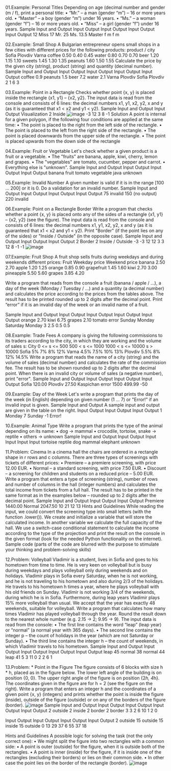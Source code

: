 01.Example: Personal Titles
Depending on age (decimal number and gender (m / f), print a personal title:
• “Mr.” – a man (gender “m”) – 16 or more years old.
• “Master” – a boy (gender “m”) under 16 years.
• “Ms.” – a woman (gender “f”) – 16 or more years old.
• “Miss” – a girl (gender “f”) under 16 years.
Sample Input and Output
Input Output Input Output Input Output Input Output 
12    Miss   17    Mr.    25    Ms.    13.5  Master
f            m            f            m

02.Example: Small Shop
A Bulgarian entrepreneur opens small shops in a few cities with different prices for the following
products:
product / city Sofia Plovdiv Varna 
coffee         0.50  0.40    0.45
water          0.80  0.70    0.70
beer           1.20  1.15    1.10
sweets         1.45  1.30    1.35
peanuts        1.60  1.50    1.55
Calculate the price by the given city (string), product (string) and quantity (decimal number).
Sample Input and Output
Input  Output Input   Output Input  Output Input   Output 
coffee 0.9    peanuts 1.5    beer   7.2    water   2.1
Varna         Plovdiv        Sofia         Plovdiv
2             1              6             3

03.Example: Point in a Rectangle
Checks whether point {x, y} is placed inside the rectangle {x1, y1} – {x2, y2}. The input data is read 
from the console and consists of 6 lines: the decimal numbers x1, y1, x2, y2, x and y (as it is guaranteed 
that x1 < x2 and y1 < y2).
Sample Input and Output
Input Output  Visualization
2     Inside  ![image](https://user-images.githubusercontent.com/7139995/236699500-0d2c82ac-f4b0-4c65-9256-00dd6b8f1232.png)
-3
12
3
8
-1
Solution
A point is internal for a given polygon, if the following four conditions are applied at the same time:
• The point is placed to the right from the left side of the rectangle.
• The point is placed to the left from the right side of the rectangle.
• The point is placed downwards from the upper side of the rectangle.
• The point is placed upwards from the down side of the rectangle

04.Example: Fruit or Vegetable
Let's check whether a given product is a fruit or a vegetable.
• The "fruits" are banana, apple, kiwi, cherry, lemon and grapes.
• The "vegetables" are tomato, cucumber, pepper and carrot.
• Everything else is "unknown".
Sample Input and Output
Input  Output Input  Output     Input Output
banana fruit  tomato vegetable  java  unknown

05.Example: Invalid Number
A given number is valid if it is in the range [100 … 200] or it is 0. Do a validation for an invalid number.
Sample Input and Output
Input Output  Input Output      Input Output
75    invalid 150   (no output) 220   invalid

06.Example: Point on a Rectangle Border
Write a program that checks whether a point {x, y} is placed onto 
any of the sides of a rectangle {x1, y1} – {x2, y2} (see the figure).
The input data is read from the console and consists of 6 lines: 
the decimal numbers x1, y1, x2, y2, x and y (as it is guaranteed 
that x1 < x2 and y1 < y2). Print "Border" (if the point lies on any 
of the sides) or "Inside / Outside" (in the opposite case).
Sample Input and Output
Input Output Input Output 
2     Border 2     Inside / Outside
-3          -3
12           12
3            3
12           8
-1          -1
![image](https://github.com/Sasho80/4.1.ComplexCondition/assets/7139995/4e22282a-839c-42d6-aa56-62ac119d7e5a)

07.Example: Fruit Shop
A fruit shop sells fruits during weekdays and during weekends different prices:
Fruit      Weekday price Weekend price 
banana     2.50          2.70
apple      1.20          1.25
orange     0.85          0.90
grapefruit 1.45          1.60
kiwi       2.70          3.00
pineapple  5.50          5.60
grapes     3.85          4.20

Write a program that reads from the console a fruit (banana / apple / …), a day of the week (Monday 
/ Tuesday / …) and a quantity (a decimal number) and calculates the price according to the prices from 
the tables above. The result has to be printed rounded up to 2 digits after the decimal point. Print
“error” if it is an invalid day of the week or an invalid name of a fruit.

Sample Input and Output
Input  Output Input  Output Input   Output Input Output 
orange 2.70   kiwi   6.75   grapes  2.10   tomato error
Sunday        Monday        Saturday       Monday
3             2.5           0.5            0.5

08.Example: Trade Fees
A company is giving the following commissions to its traders according to the city, in which they are 
working and the volume of sales s:
City    0 <= s <= 500 500 < s <= 1000  1000 < s <= 10000   s > 10000 
Sofia   5%            7%               8%                  12%
Varna   4.5%          7.5%             10%                 13%
Plovdiv 5.5%          8%               12%                 14.5%
Write a program that reads the name of a city (string) and the volume of sales (decimal number) and 
calculates the rate of the commission fee. The result has to be shown rounded up to 2 digits after the 
decimal point. When there is an invalid city or volume of sales (a negative number), print "error".
Sample Input and Output
Input  Output  Input   Output Input      Output 
Sofia  120.00  Plovdiv 27.50  Kaspichan  error
1500           499.99         -50

09.Example: Day of the Week
Let's write a program that prints the day of the week (in English) depending 
on given number (1 … 7) or "Error!" if an invalid input is given.
Sample Input and Output
A sample input and output are given in the table on the right.
Input Output Input  Output Input  Output 
1     Monday 7      Sunday -1     Error!

10.Example: Animal Type
Write a program that prints the type of the animal depending on its name:
• dog -> mammal
• crocodile, tortoise, snake -> reptile
• others -> unknown
Sample Input and Output
Input    Output  Input Input  Input    Input 
tortoise reptile dog   mammal elephant unknown

11.Problem: Cinema
In a cinema hall the chairs are ordered in a rectangle shape in r rows and c columns. There are three 
types of screenings with tickets of different prices:
• Premiere – a premiere screening, with price 12.00 EUR.
• Normal – a standard screening, with price 7.50 EUR.
• Discount – a screening for children and students on a reduced price – 5.00 EUR.
Write a program that enters a type of screening (string), number of rows and number of columns in 
the hall (integer numbers) and calculates the total income from tickets from a full hall. The result has 
to be printed in the same format as in the examples below – rounded up to 2 digits after the decimal 
point.
Sample Input and Output
Input    Output  Input  Output 
Premiere 1440.00 Normal 2047.50
10               21
12               13
Hints and Guidelines
While reading the input, we could convert the screening type into small letters (with the function
 .lower()). We create and initialize a variable that will store the calculated income. In another 
variable we calculate the full capacity of the hall. We use a switch-case conditional statement to 
calculate the income according to the type of the projection and print the result on the console in the 
given format (look for the needed Python functionality on the internet). Sample code (parts of the code 
are blurred with the purpose to stimulate your thinking and problem-solving skills)

12.Problem: Volleyball
Vladimir is a student, lives in Sofia and goes to his hometown from time to time. He is very keen on 
volleyball but is busy during weekdays and plays volleyball only during weekends and on holidays. 
Vladimir plays in Sofia every Saturday, when he is not working, and he is not traveling to his hometown
and also during 2/3 of the holidays. He travels to his hometown h times a year, where he plays 
volleyball with his old friends on Sunday. Vladimir is not working 3/4 of the weekends, during which 
he is in Sofia. Furthermore, during leap years Vladimir plays 15% more volleyball than usual. We accept 
that the year has exactly 48 weekends, suitable for volleyball. Write a program that calculates how 
many times Vladimir has played volleyball through the year. Round the result down to the nearest 
whole number (e.g. 2.15 -> 2; 9.95 -> 9).
The input data is read from the console:
• The first line contains the word “leap” (leap year) or “normal” (a normal year with 365 days).
• The second line contains the integer p – the count of holidays in the year (which are not 
Saturday or Sunday).
• The third line contains the integer h – the count of weekends, in which Vladimir travels to his 
hometown.
Sample Input and Output
Input Output Input  Output Input  Output Input Output 
leap  45     normal 38     normal 44     leap  41
5            3             11            0
2            2             6             1

13.Problem: * Point in the Figure
The figure consists of 6 blocks with size h * h, placed as in the figure 
below. The lower left angle of the building is on position {0, 0}. The upper 
right angle of the figure is on position {2*h, 4*h}. The coordinates given 
in the figure are for h = 2 (see the figure on the right).
Write a program that enters an integer h and the coordinates of a given
point {x, y} (integers) and prints whether the point is inside the figure 
(inside), outside of the figure (outside) or on any of the borders of the 
figure (border).
![image](https://github.com/Sasho80/4.1.ComplexCondition/assets/7139995/5aa84a73-7654-443f-93d6-29487fa7b8d6)
Sample Input and Output
Input Output  Input Output Input Output Input Output 
2     outside 2     inside 2     border 2     border
3             3            2            6 
10            1            2            0    

Input Output  Input Output  Input Output Input Output 
2     outside 15    outside 15    inside 15    outside
0             13            29           37
6             55            37           18

Hints and Guidelines
A possible logic for solving the task (not the only correct one):
• We might split the figure into two rectangles with a common side:
• A point is outer (outside) for the figure, when it is outside both of 
the rectangles.
• A point is inner (inside) for the figure, if it is inside one of the 
rectangles (excluding their borders) or lies on their common side.
• In other case the point lies on the border of the rectangle (border).
![image](https://github.com/Sasho80/4.1.ComplexCondition/assets/7139995/de0fcc1b-9db1-48b0-92dd-5e8c6227ff9c)



